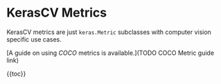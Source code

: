 # KerasCV Metrics

KerasCV metrics are just `keras.Metric` subclasses with computer vision specific use
cases.

[A guide on using *COCO* metrics is available.](TODO COCO Metric guide link)

{{toc}}
